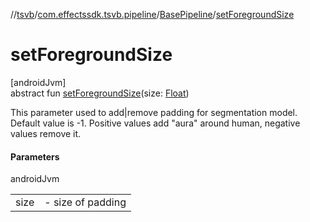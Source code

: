 //[tsvb](../../../index.md)/[com.effectssdk.tsvb.pipeline](../index.md)/[BasePipeline](index.md)/[setForegroundSize](set-foreground-size.md)

# setForegroundSize

[androidJvm]\
abstract fun [setForegroundSize](set-foreground-size.md)(size: [Float](https://kotlinlang.org/api/latest/jvm/stdlib/kotlin-stdlib/kotlin/-float/index.html))

This parameter used to add|remove padding for segmentation model. Default value is -1. Positive values add &quot;aura&quot; around human, negative values remove it.

#### Parameters

androidJvm

| | |
|---|---|
| size | -     size of padding |
